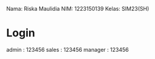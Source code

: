 Nama: Riska Maulidia
NIM: 1223150139
Kelas: SIM23(SH)

# Login
admin : 123456
sales : 123456
manager : 123456

